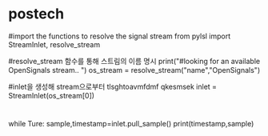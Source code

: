 # postech

#import the functions to resolve the signal stream
from pylsl import StreamInlet, resolve_stream

#resolve_stream 함수를 통해 스트림의 이름 명시
print("#looking for an available OpenSignals stream.. ")
os_stream = resolve_stream("name","OpenSignals")

#inlet을 생성해 stream으로부터 tlsghtoavmfdmf qkesmsek
inlet = StreamInlet(os_stream[0])

#
while Ture:
  sample,timestamp=inlet.pull_sample()
  print(timestamp,sample)
